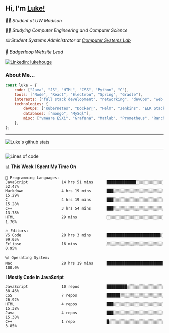 <h2> Hi, I'm <a href="https://www.lukehouge.com">Luke!</a></h2>

<p><em>👨‍🎓 Student at UW Madison</em></p>
<p><em>🧑‍💻 Studying Computer Engineering and Computer Science</em></p>
<p><em>⌨️ Student Systems Administrator at <a href="https://csl.cs.wisc.edu/">Computer Systems Lab</a></em></p>
<p><em>🚆  <a href="https://badgerloop.com">Badgerloop</a> Website Lead</em></p>


[![Linkedin: lukehouge](https://img.shields.io/badge/-lukehouge-blue?style=flat-square&logo=Linkedin&logoColor=white&link=https://www.linkedin.com/in/lukehouge/)](https://www.linkedin.com/in/lukehouge/)

### About Me...  

```javascript
const luke = {
    code: ["Java", "JS", "HTML", "CSS", "Python", "C"],
    tools: ["Node", "React", "Electron", "Spring", "Gradle"],
    interests: ["full stack development", "networking", "devOps", "web dev", "photography"],
    technologies: {
        devOps: ["Kubernetes", "Docker🐳", "Helm", "Jenkins", "ELK Stack"],
        databases: ["mongo", "MySql"],
        misc: ["vmWare ESXi", "Grafana", "Matlab", "Prometheus", "Rancher", "Cisco"]
    },
};
```
---

![Luke's github stats](https://github-readme-stats.vercel.app/api?username=lukehouge&show_icons=true&theme=dracula)

---

<!--START_SECTION:waka-->
![Lines of code](https://img.shields.io/badge/From%20Hello%20World%20I%27ve%20Written-378600%20lines%20of%20code-blue)

📊 **This Week I Spent My Time On** 

```text
💬 Programming Languages: 
JavaScript               14 hrs 51 mins      █████████████░░░░░░░░░░░░   52.47% 
Markdown                 4 hrs 19 mins       ███░░░░░░░░░░░░░░░░░░░░░░   15.29% 
C                        4 hrs 19 mins       ███░░░░░░░░░░░░░░░░░░░░░░   15.28% 
C++                      3 hrs 54 mins       ███░░░░░░░░░░░░░░░░░░░░░░   13.78% 
HTML                     29 mins             ░░░░░░░░░░░░░░░░░░░░░░░░░   1.76%

🔥 Editors: 
VS Code                  28 hrs 3 mins       ████████████████████████░   99.05% 
Eclipse                  16 mins             ░░░░░░░░░░░░░░░░░░░░░░░░░   0.95%

💻 Operating System: 
Mac                      28 hrs 19 mins      █████████████████████████   100.0%

```

**I Mostly Code in JavaScript** 

```text
JavaScript               10 repos            █████████░░░░░░░░░░░░░░░░   38.46% 
CSS                      7 repos             ██████░░░░░░░░░░░░░░░░░░░   26.92% 
HTML                     4 repos             ███░░░░░░░░░░░░░░░░░░░░░░   15.38% 
Java                     4 repos             ███░░░░░░░░░░░░░░░░░░░░░░   15.38% 
C++                      1 repo              █░░░░░░░░░░░░░░░░░░░░░░░░   3.85%

```



<!--END_SECTION:waka-->
